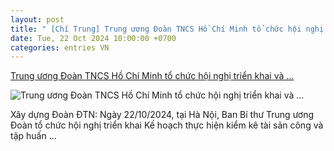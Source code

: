 ```yaml
---
layout: post
title: " [Chí Trung] Trung ương Đoàn TNCS Hồ Chí Minh tổ chức hội nghị triển khai và ..."
date: Tue, 22 Oct 2024 10:00:00 +0700
categories: entries VN
---
```

[Trung ương Đoàn TNCS Hồ Chí Minh tổ chức hội nghị triển khai và ...](https://doanthanhnien.vn/tin-tuc/xay-dung-doan/trung-uong-doan-tncs-ho-chi-minh-to-chuc-hoi-nghi-trien-khai-va-tap-huan-nghiep-vu-kiem-ke-tai-san-cong)

![Trung ương Đoàn TNCS Hồ Chí Minh tổ chức hội nghị triển khai và ...](https://doanthanhnien.vn/Content/uploads/images/133740683702680670_IMG_6254.jpg)

Xây dựng Đoàn ĐTN: Ngày 22/10/2024, tại Hà Nội, Ban Bí thư Trung ương Đoàn tổ chức hội nghị triển khai Kế hoạch thực hiện kiểm kê tài sản công và tập huấn ...

